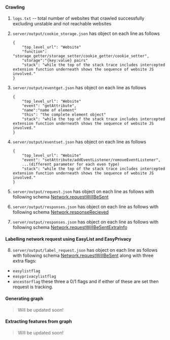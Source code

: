 #### Crawling
1. `logs.txt` -- total number of websites that crawled successfully excluding unstable and not reachable websites
2. `server/output/cookie_storage.json` has object on each line as follows
    ```
    {
        "top_level_url": "Website" 
        "function": "storage_getter/storage_setter/cookie_getter/cookie_setter",
        "storage":"{key:value} pairs"
        "stack": "while the top of the stack trace includes intercepted extension function underneath shows the sequence of website JS involved."
    }
    ```
3. `server/output/eventget.json` has object on each line as follows
    ```
    {
        "top_level_url": "Website"
        "event": "getAttribute",
        "name":"name of element"
        "this": "the complete element object"
        "stack": "while the top of the stack trace includes intercepted extension function underneath shows the sequence of website JS involved."
    }
    ```
4. `server/output/eventset.json` has object on each line as follows
    ```
    {
        "top_level_url": "Website"
        "event": "setAttribute/addEventListener/removeEventListener",
        ...(different parameter for each even type)
        "stack": "while the top of the stack trace includes intercepted extension function underneath shows the sequence of website JS involved."
    }
    ```
5. `server/output/request.json` has object on each line as follows with following schema 
[Network.requestWillBeSent](https://chromedevtools.github.io/devtools-protocol/tot/Network/#event-requestWillBeSent)

6. `server/output/responses.json` has object on each line as follows with following schema 
[Network.responseRecieved](https://chromedevtools.github.io/devtools-protocol/tot/Network/#event-responseReceived)

7. `server/output/responses.json` has object on each line as follows with following schema 
[Network.requestWillBeSentExtraInfo](https://chromedevtools.github.io/devtools-protocol/tot/Network/#event-requestWillBeSentExtraInfo)

#### Labelling network request using EasyList and EasyPrivacy
8. `server/output/label_request.json` has object on each line as follows with following schema 
[Network.requestWillBeSent](https://chromedevtools.github.io/devtools-protocol/tot/Network/#event-requestWillBeSent) along with three extra flags:
- `easylistflag`
- `easyprivacylistflag`
- `ancestorflag`
these three a 0/1 flags and if either of these are set then request is tracking.
#### Generating graph
> Will be updated soon!
#### Extracting features from graph
> Will be updated soon!
